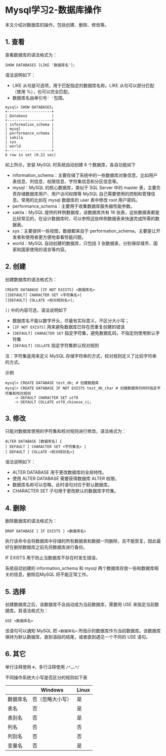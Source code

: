 # Mysql学习2-数据库操作


本文介绍对数据库的操作，包括创建、删除、修改等。

<!--more-->

## 1. 查看

查看数据库的语法格式为：

```mysql
SHOW DATABASES [LIKE '数据库名'];
```

语法说明如下：

- LIKE 从句是可选项，用于匹配指定的数据库名称。LIKE 从句可以部分匹配（使用 %），也可以完全匹配。
- 数据库名由单引号`' '`包围。

```mysql
mysql> SHOW DATABASES;
+--------------------+
| Database           |
+--------------------+
| information_schema |
| mysql              |
| performance_schema |
| sakila             |
| sys                |
| world              |
+--------------------+
6 row in set (0.22 sec)
```

如上所示，安装 MySQL 时系统自动创建 6 个数据库，各自功能如下

- information_schema：主要存储了系统中的一些数据库对象信息，比如用户表信息、列信息、权限信息、字符集信息和分区信息等。
- mysql：MySQL 的核心数据库，类似于 SQL Server 中的 master 表，主要负责存储数据库用户、用户访问权限等 MySQL 自己需要使用的控制和管理信息。常用的比如在 mysql 数据库的 user 表中修改 root 用户密码。
- performance_schema：主要用于收集数据库服务器性能参数。
- sakila：MySQL 提供的样例数据库，该数据库共有 16 张表，这些数据表都是比较常见的，在设计数据库时，可以参照这些样例数据表来快速完成所需的数据表。
- sys：主要提供一些视图，数据都来自于 performation_schema，主要是让开发者和使用者更方便地查看性能问题。
- world：MySQL 自动创建的数据库，只包括 3 张数据表，分别保存城市，国家和国家使用的语言等内容。

## 2. 创建

创建数据库的语法格式为：

```mysql
CREATE DATABASE [IF NOT EXISTS] <数据库名>
[[DEFAULT] CHARACTER SET <字符集名>] 
[[DEFAULT] COLLATE <校对规则名>];
```

`[]` 中的内容可选，语法说明如下

- 数据库名不能以数字开头，尽量有实际意义，不区分大小写；
- `[IF NOT EXISTS]` 用来避免数据库已存在而重复创建的错误
- `[DEFAULT] CHARACTER SET` 指定字符集，避免数据乱码，不指定则使用默认字符集
- `[DEFAULT] COLLATE` 指定字符集默认校对规则

注：字符集是用来定义 MySQL 存储字符串的方式，校对规则定义了比较字符串的方式。

示例

```mysql
mysql> CREATE DATABASE test_db; # 创建数据库
mysql> CREATE DATABASE IF NOT EXISTS test_db_char # 创建数据库的同时指定字符集和校对规则
    -> DEFAULT CHARACTER SET utf8
    -> DEFAULT COLLATE utf8_chinese_ci;
```

## 3. 修改

只能对数据库使用的字符集和校对规则进行修改，语法格式为：

```mysql
ALTER DATABASE [数据库名] { 
[ DEFAULT ] CHARACTER SET <字符集名> |
[ DEFAULT ] COLLATE <校对规则名>}
```

语法说明如下：

- ALTER DATABASE 用于更改数据库的全局特性。
- 使用 ALTER DATABASE 需要获得数据库 ALTER 权限。
- 数据库名称可以忽略，此时语句对应于默认数据库。
- CHARACTER SET 子句用于更改默认的数据库字符集。

## 4. 删除

删除数据库的语法格式为：

```mysql
DROP DATABASE [ IF EXISTS ] <数据库名>
```

执行该命令会将数据库中存储的所有数据表和数据一同删除，且不能恢复。因此最好在删除数据库之前先将数据库进行备份。

IF EXISTS 用于防止当数据库不存在时发生错误。

系统自动创建的 information_schema 和 mysql 两个数据库存放一些和数据库相关的信息，删除后MySQL 将不能正常工作。

## 5. 选择

创建数据库之后，该数据库不会自动成为当前数据库，需要用 USE 来指定当前数据库。其语法格式为：

```mysql
USE <数据库名>
```

该语句可以通知 MySQL 把 `<数据库名>` 所指示的数据库作为当前数据库。该数据库保持为默认数据库，直到语段的结尾，或者直到遇见一个不同的 USE 语句。

## 6. 其它

单行注释使用 `#`，多行注释使用 `/*……*/`

不同操作系统大小写是否区分的规则如下表

|          | Windows          | Linux |
| -------- | ---------------- | ----- |
| 数据库名 | 否（忽略大小写） | 是    |
| 表名     | 否               | 是    |
| 表别名   | 否               | 是    |
| 列名     | 否               | 否    |
| 列别名   | 否               | 否    |
| 变量名   | 否               | 是    |
